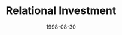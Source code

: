 ---
layout: message
category: message
series: "The Character of Christ"
title: "Relational Investment"
date: 1998-08-30
message_id: 428
---